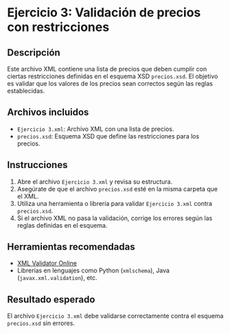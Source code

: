 # Ejercicio 3: Validación de precios con restricciones

## Descripción
Este archivo XML contiene una lista de precios que deben cumplir con ciertas restricciones definidas en el esquema XSD `precios.xsd`. El objetivo es validar que los valores de los precios sean correctos según las reglas establecidas.

## Archivos incluidos
- `Ejercicio 3.xml`: Archivo XML con una lista de precios.
- `precios.xsd`: Esquema XSD que define las restricciones para los precios.

## Instrucciones
1. Abre el archivo `Ejercicio 3.xml` y revisa su estructura.
2. Asegúrate de que el archivo `precios.xsd` esté en la misma carpeta que el XML.
3. Utiliza una herramienta o librería para validar `Ejercicio 3.xml` contra `precios.xsd`.
4. Si el archivo XML no pasa la validación, corrige los errores según las reglas definidas en el esquema.

## Herramientas recomendadas
- [XML Validator Online](https://www.xmlvalidation.com/)
- Librerías en lenguajes como Python (`xmlschema`), Java (`javax.xml.validation`), etc.

## Resultado esperado
El archivo `Ejercicio 3.xml` debe validarse correctamente contra el esquema `precios.xsd` sin errores.
